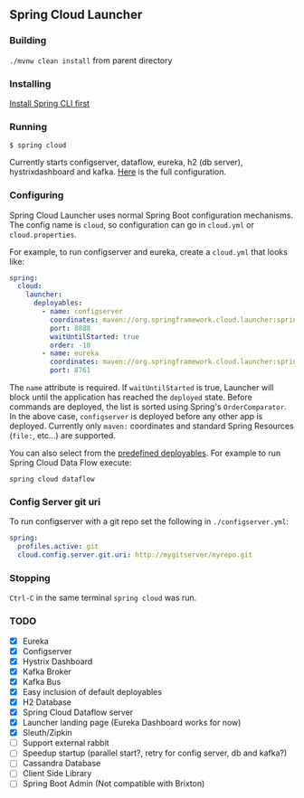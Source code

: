 ## Spring Cloud Launcher

### Building

`./mvnw clean install` from parent directory

### Installing

[Install Spring CLI first](../docs/src/main/asciidoc/install.adoc)

### Running

```
$ spring cloud
```

Currently starts configserver, dataflow, eureka, h2 (db server), hystrixdashboard and kafka. [Here](spring-cloud-launcher-deployer/src/main/resources/cloud.yml) is the full configuration.

### Configuring

Spring Cloud Launcher uses normal Spring Boot configuration mechanisms. The config name is `cloud`, so configuration can go in `cloud.yml` or `cloud.properties`.

For example, to run configserver and eureka, create a `cloud.yml` that looks like:
```yaml
spring:
  cloud:
    launcher:
      deployables:
        - name: configserver
          coordinates: maven://org.springframework.cloud.launcher:spring-cloud-launcher-configserver:1.2.1.RELEASE
          port: 8888
          waitUntilStarted: true
          order: -10
        - name: eureka
          coordinates: maven://org.springframework.cloud.launcher:spring-cloud-launcher-eureka:1.2.1.RELEASE
          port: 8761
```

The `name` attribute is required. If `waitUntilStarted` is true, Launcher will block until the application has reached the `deployed` state. Before commands are deployed, the list is sorted using Spring's `OrderComparator`. In the above case, `configserver` is deployed before any other app is deployed. Currently only `maven:` coordinates and standard Spring Resources (`file:`, etc...) are supported. 

You can also select from the [predefined deployables](spring-cloud-launcher-deployer/src/main/resources/cloud.yml). For example to run Spring Cloud Data Flow execute:
```
spring cloud dataflow
```

### Config Server git uri

To run configserver with a git repo set the following in `./configserver.yml`:
```yaml
spring:
  profiles.active: git
  cloud.config.server.git.uri: http://mygitserver/myrepo.git
```

### Stopping

`Ctrl-C` in the same terminal `spring cloud` was run.

### TODO

- [X] Eureka
- [X] Configserver
- [X] Hystrix Dashboard
- [X] Kafka Broker
- [X] Kafka Bus
- [X] Easy inclusion of default deployables
- [X] H2 Database
- [X] Spring Cloud Dataflow server
- [X] Launcher landing page (Eureka Dashboard works for now)
- [X] Sleuth/Zipkin
- [ ] Support external rabbit
- [ ] Speedup startup (parallel start?, retry for config server, db and kafka?)
- [ ] Cassandra Database
- [ ] Client Side Library
- [ ] Spring Boot Admin (Not compatible with Brixton)
